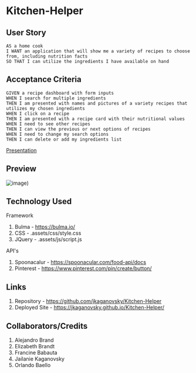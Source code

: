 # Kitchen-Helper

## User Story

```
AS a home cook
I WANT an application that will show me a variety of recipes to choose from, including nutrition facts
SO THAT I can utilize the ingredients I have available on hand
```

## Acceptance Criteria

```
GIVEN a recipe dashboard with form inputs
WHEN I search for multiple ingredients
THEN I am presented with names and pictures of a variety recipes that utilizes my chosen ingredients
WHEN I click on a recipe
THEN I am presented with a recipe card with their nutritional values
WHEN I need to see other recipes
THEN I can view the previous or next options of recipes
WHEN I need to change my search options
THEN I can delete or add my ingredients list
```

[Presentation](https://docs.google.com/presentation/d/1nmq56PiGwKt2SuozjNwTLpOp4NQwZJfz5SLeUC-gfEA/edit#slide=id.g29f43f0a72_0_10)


## Preview
![image](https://user-images.githubusercontent.com/70370805/99882685-6a304780-2bc6-11eb-8784-ae3f13ad5344.png))

## Technology Used
Framework
1. Bulma - https://bulma.io/
1. CSS - .assets/css/style.css
1. JQuery - .assets/js/script.js

API's
1. Spoonacalur - https://spoonacular.com/food-api/docs
2. Pinterest - https://www.pinterest.com/pin/create/button/

## Links
1. Repository - https://github.com/jkaganovsky/Kitchen-Helper
1. Deployed Site - https://jkaganovsky.github.io/Kitchen-Helper/

## Collaborators/Credits
1. Alejandro Brand
1. Elizabeth Brandt
1. Francine Babauta
1. Jailanie Kaganovsky
1. Orlando Baello
